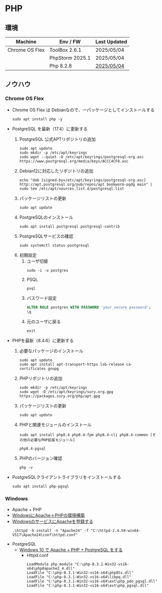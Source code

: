 # PHP

##  環境

  |Machine        |Env / FW        |Last Updated
  |---------------|----------------|----------
  |Chrome OS Flex |ToolBox 2.6.1   |2025/05/04
  |               |PhpStorm 2025.1 |2025/05/04
  |               |Php 8.2.8       |[2025/05/04](https://www.php.net/)

##  ノウハウ
### Chrome OS Flex
- Chrome OS Flex は Debianなので、一パッケージとしてインストールする
  ```
  sudo apt install php -y
  ```

- PostgreSQL を最新（17.4）に更新する
  1. PostgreSQL 公式APTリポジトリの追加
      ```
      sudo apt update
      sudo mkdir -p /etc/apt/keyrings
      sudo wget --quiet -O /etc/apt/keyrings/postgresql-org.asc https://www.postgresql.org/media/keys/ACCC4CF8.asc
      ```
  1. Debian12に対応したリポジトリの追加
      ```
      echo "deb [signed-by=/etc/apt/keyrings/postgresql-org.asc] http://apt.postgresql.org/pub/repos/apt bookworm-pgdg main" | sudo tee /etc/apt/sources.list.d/postgresql.list
      ```
  1. パッケージリストの更新
      ```
      sudo apt update
      ```
  1. PostgreSQLのインストール
      ```
      sudo apt install postgresql postgresql-contrib
      ```
  1. PostgreSQLサービスの確認
      ```
      sudo systemctl status postgresql
      ```
  1. 初期設定
      1. ユーザ切替
          ```
          sudo -i -u postgres
          ```
      1. PSQL
          ```
          psql
          ```
      1. パスワード設定
          ```sql
          ALTER ROLE postgres WITH PASSWORD 'your_secure_password';
          \q
          ```
      1. 元のユーザに戻る
          ```
          exit
          ```

- PHPを最新（8.4.6）に更新する
  1. 必要なパッケージのインストール
      ```
      sudo apt update
      sudo apt install apt-transport-https lsb-release ca-certificates gnupg
      ```
  1. PHPリポジトリの追加
      ```
      sudo mkdir -p /etc/apt/keyrings
      sudo wget -O /etc/apt/keyrings/sury.org.gpg https://packages.sury.org/php/apt.gpg
      ```
  1. パッケージリストの更新
      ```
      sudo apt update
      ```
  1. PHPと関連モジュールのインストール
      ```
      sudo apt install php8.4 php8.4-fpm php8.4-cli php8.4-common [その他の必要なPHP拡張モジュール]
      ```
      ```
      php8.4-pgsql
      ```
  1. PHPのバージョン確認
      ```
      php -v
      ```
- PostgreSQLクライアントライブラリをインストールする
  ```
  sudo apt install php-pgsql
  ```

### Windows
-  Apache + PHP
  - [WindowsにApache＋PHPの環境構築](https://qiita.com/blue-mountain/items/53a3bdc1c0c5f7c73a54)
  - [WindowsのサービスにApacheを登録する](https://qiita.com/hiromaru/items/455975d789715a48eb9d)
    ```
    .\httpd -k install -n "Apache24" -f "C:\httpd-2.4.58-win64-VS17\Apache24\conf\httpd.conf"
    ```
- PostgreSQL
  - [Windows 10 で Apache + PHP + PostgreSQL をする](https://qiita.com/skytomo221/items/94aec65da2c7bddb5c2d)
    - Httpd.conf
      ```
      LoadModule php_module "C:\php-8.3.1-Win32-vs16-x64\php8apache2_4.dll"
      LoadFile "C:\php-8.3.1-Win32-vs16-x64\php8ts.dll"
      LoadFile "C:\php-8.3.1-Win32-vs16-x64\libpq.dll"
      LoadFile "C:\php-8.3.1-Win32-vs16-x64\ext\php_pdo_pgsql.dll"
      LoadFile "C:\php-8.3.1-Win32-vs16-x64\ext\php_pgsql.dll"
      ```

